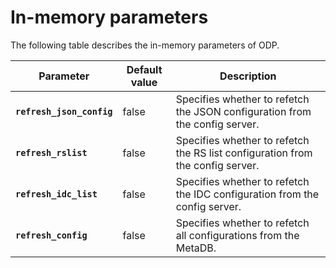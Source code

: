 # In-memory parameters

The following table describes the in-memory parameters of ODP.

| Parameter | Default value | Description |
|---------------------------|---------|----------------------------------------|
| **`refresh_json_config`** | false | Specifies whether to refetch the JSON configuration from the config server.  |
| **`refresh_rslist`** | false | Specifies whether to refetch the RS list configuration from the config server.  |
| **`refresh_idc_list`** | false | Specifies whether to refetch the IDC configuration from the config server.  |
| **`refresh_config`** | false | Specifies whether to refetch all configurations from the MetaDB.  |
